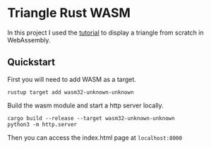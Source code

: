 # Triangle Rust WASM

In this project I used the
[tutorial](https://rust-tutorials.github.io/triangle-from-scratch/web_stuff/web_gl_with_bare_wasm.html)
to display a triangle from scratch in WebAssembly.

## Quickstart

First you will need to add WASM as a target.

```console
rustup target add wasm32-unknown-unknown
```

Build the wasm module and start a http server locally.

```console
cargo build --release --target wasm32-unknown-unknown
python3 -m http.server
```

Then you can access the index.html page at `localhost:8000`
